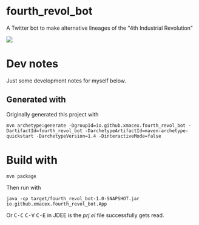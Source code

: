 # fourth_revol_bot

A Twitter bot to make alternative lineages of the "4th Industrial Revolution"

![](https://upload.wikimedia.org/wikipedia/en/thumb/5/55/StRolloxChemical_1831.jpg/640px-StRolloxChemical_1831.jpg)

# Dev notes

Just some development notes for myself below.

## Generated with

Originally generated this project with
```
mvn archetype:generate -DgroupId=io.github.xmacex.fourth_revol_bot -DartifactId=fourth_revol_bot -DarchetypeArtifactId=maven-archetype-quickstart -DarchetypeVersion=1.4 -DinteractiveMode=false
```

# Build with

```
mvn package
```

Then run with
```
java -cp target/fourth_revol_bot-1.0-SNAPSHOT.jar io.github.xmacex.fourth_revol_bot.App
```

Or <kbd>C-C</kbd> <kbd>C-V</kbd> <kbd>C-E</kbd> in JDEE is the _prj.el_ file successfully gets read.
